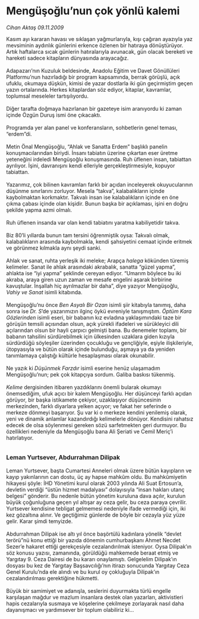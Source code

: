 # Mengüşoğlu’nun çok yönlü kalemi

*Cihan Aktaş 09.11.2009*

<div class="yazi">Kasım ayı kararan havası ve sıklaşan yağmurlarıyla, kışı çağıran ayazıyla yaz mevsiminin aydınlık günlerini erkence özlenen bir hatıraya dönüştürüyor. Artık haftalarca sıcak günlerin hatıralarıyla avunacak, gün olacak bereketi ve hareketi sadece kitapların dünyasında arayacağız. <br/><br/>Adapazarı’nın Kuzuluk beldesinde, Anadolu Eğitim ve Davet Gönüllüleri Platformu’nun hazırladığı bir program kapsamında, berrak görüşlü, açık ufuklu, okumaya düşkün, kimisi de yazar dostlarla iki gün geçirmiştim geçen yazın ortalarında.<b> </b>Herkes kitaplardan söz ediyor, kitaplar, kavramlar, toplumsal meseleler tartışılıyordu. <br/><br/>Diğer tarafta doğmaya hazırlanan bir gazeteye isim aranıyordu ki zaman içinde Özgün Duruş ismi öne çıkacaktı. <br/><br/>Programda yer alan panel ve konferansların, sohbetlerin genel teması, “erdem”di. <br/><br/>Metin Önal Mengüşoğlu, “Ahlak ve Sanatta Erdem” başlıklı panelin konuşmacılarından biriydi. İnsanı tabiatın üzerine çıkartan eser üretme yeteneğini irdeledi Mengüşoğlu konuşmasında. Ruh üflenen insan, tabiattan ayrılıyor. İşini, davranışını kendi elleriyle gerçekleştirmesiyle, kopuyor tabiattan. <br/><br/>Yazarımız, çok bilinen kavramları farklı bir açıdan inceleyerek okuyucularının düşünme sınırlarını zorluyor. Mesela “takva”, kalabalıkların içinde kaybolmaktan korkmaktır. Takvalı insan ise kalabalıkların içinde en öne çıkma çabası içinde olan kişidir. Bunun başka bir açıklaması, işini en doğru şekilde yapma azmi olmalı. <br/><br/>Ruh üflenen insanda var olan kendi tabiatını yaratma kabiliyetidir takva. <br/><br/>Biz 80’li yıllarda bunun tam tersini öğrenmiştik oysa: Takvalı olmak, kalabalıkların arasında kaybolmakla, kendi şahsiyetini cemaat içinde eritmek ve görünmez kılmakla aynı şeydi sanki. <br/><br/>Ahlak ve sanat, ruhta yerleşik iki meleke; Arapça <i>halega </i>kökünden türemiş kelimeler. Sanat ile ahlak arasındaki akrabalık, sanatta “güzel yapma”, ahlakta ise “iyi yapma” şeklinde cereyan ediyor. “Umarım böylece bu iki akraba, araya giren uzun zaman ve mesafe engelini aşarak birbirine kavuştular. İnşallah hiç ayrılmazlar bir daha”, diye yazıyor Mengüşoğlu, <i>Vahiy ve Sanat</i> isimli kitabında. <br/><br/>Mengüşoğlu’nu önce <i>Ben Asyalı Bir Ozan</i> isimli şiir kitabıyla tanımış, daha sonra ise <i>Dr. S</i>’de yazarımızın ilginç öykü evreniyle tanışmıştım. <i>Öptüm Kara Gözlerinden</i> isimli eseri, bir babanın kız evladına yaklaşımındaki taze bir görüşün temsili açısından olsun, açık yürekli ifadeleri ve sürükleyici dili açılarından olsun bir hayli çarpıcı gelmişti bana. Bu denemeler toplamı, bir babanın tahsilini sürdürebilmek için ülkesinden uzaklara giden kızıyla sürdürdüğü söyleşiler üzerinden çocukluğu ve gençliğiyle, eşiyle ilişkileriyle, ütopyasıyla ve bütün olarak içinde bulunduğu, aşmaya ya da yeniden tanımlamaya çalıştığı kültürle hesaplaşması olarak okunabilir. <br/><br/>Ne yazık ki <i>Düşünmek Farzdır</i> isimli eserine henüz ulaşamadım Mengüşoğlu’nun; pek çok kitapçıya sordum. Galiba baskısı tükenmiş. <i><br/><br/>Kelime</i> dergisinden itibaren yazdıklarını önemli bularak okumayı önemsediğim, ufuk açıcı bir kalem Mengüşoğlu. Her düşünceyi farklı açıdan görüyor, bir başka istikamete çekiyor, uzaklaşıyor düşüncesinin merkezinden, farklı diyarlara yelken açıyor; ve fakat her seferinde o merkeze dönmeyi başarıyor. Şu var ki o merkeze kendini yenilemiş olarak, yeni ve dinamik anlamlar kazandırdığı kelimelerle dönüyor. Kendisini rahatsız edecek de olsa söylenmesi gereken sözü sarfetmekten geri durmuyor. Bu özellikleri nedeniyle da Mengüşoğlu bana Ali Şeriati ve Cemil Meriç’i hatırlatıyor. <b><br/><br/><br/><font size="3">Leman Yurtsever, Abdurrahman Dilipak</font></b><font size="3"> <br/></font><br/>Leman Yurtsever, başta Cumartesi Anneleri olmak üzere bütün kayıpların ve kayıp yakınlarının can dostu, üç ay hapse mahkûm oldu. Bu mahkûmiyetin hikayesi şöyle: İHD Yönetimi kurul olarak 2003 yılında Ali Suat Ertosun’a, devletin verdiği “üstün hizmet madalyası” dolayısıyla “insan hakları utanç belgesi” gönderir. Bu nedenle bütün yönetim kuruluna dava açılır, kurulun büyük çoğunluğuna geçen yıl altışar ay ceza gelir, bu ceza paraya çevrilir. Yurtsever kendisine tebligat gelmemesi nedeniyle ifade vermediği için, iki kez gözaltına alınır. Ve geçtiğimiz günlerde de böyle bir cezayla yüz yüze gelir. Karar şimdi temyizde. <br/><br/>Abdurrahman Dilipak ise altı yıl önce başörtülü kadınlara yönelik “devlet terörü”nü konu ettiği bir yazıda dönemin cumhurbaşkanı Ahmet Necdet Sezer’e hakaret ettiği gerekçesiyle cezalandırılmak isteniyor. Oysa Dilipak’ın söz konusu yazısı, zamanında, görüldüğü mahkemede beraat etmiş ve Yargıtay 9. Ceza Dairesi de bu kararı onaylamıştı. Gelgelelim Dilipak’ın dosyası bu kez de Yargıtay Başsavcılığı’nın itirazı sonucunda Yargıtay Ceza Genel Kurulu’nda ele alındı ve bu kurul oy çokluğuyla Dilipak’ın cezalandırılması gerektiğine hükmetti. <br/><br/>Büyük bir samimiyet ve adanışla, seslerini duyurmakta türlü engelle karşılaşan mağdur ve mazlum insanlara destek olan yazarları, aktivistleri hapis cezalarıyla susmaya ve köşelerine çekilmeye zorlayarak nasıl daha dayanışmacı ve yardımsever bir toplum olabiliriz ki... 
              </div>
